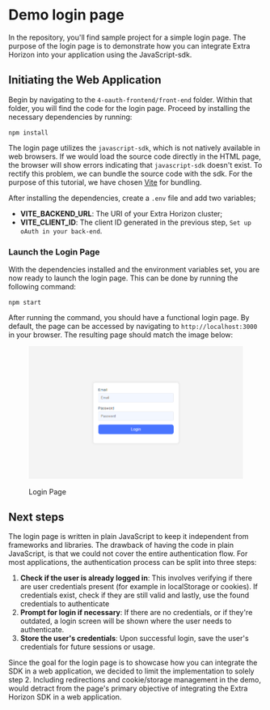 # Demo login page

In the repository, you'll find sample project for a simple login page. The purpose of the login page is to demonstrate how you can integrate Extra Horizon into your application using the JavaScript-sdk.&#x20;

## Initiating the Web Application

Begin by navigating to the `4-oauth-frontend/front-end` folder. Within that folder, you will find the code for the login page. Proceed by installing the necessary dependencies by running:

```
npm install
```

The login page utilizes the `javascript-sdk`, which is not natively available in web browsers. If we would load the source code directly in the HTML page, the browser will show errors indicating that `javascript-sdk` doesn't exist. To rectify this problem, we can bundle the source code with the sdk. For the purpose of this tutorial, we have chosen [Vite](https://vite.dev/) for bundling.&#x20;

After installing the dependencies, create a `.env` file and add two variables;

* **VITE\_BACKEND\_URL**: The URI of your Extra Horizon cluster;
* **VITE\_CLIENT\_ID**: The client ID generated in the previous step, `Set up oAuth in your back-end`.

### Launch the Login Page

With the dependencies installed and the environment variables set, you are now ready to launch the login page. This can be done by running the following command:

```
npm start
```

After running the command, you should have a functional login page. By default, the page can be accessed by navigating to `http://localhost:3000` in your browser. The resulting page should match the image below:

<figure><img src="../../../../.gitbook/assets/image (2).png" alt=""><figcaption><p>Login Page</p></figcaption></figure>

## Next steps

The login page is written in plain JavaScript to keep it independent from frameworks and libraries. The drawback of having the code in plain JavaScript, is that we could not cover the entire authentication flow. For most applications, the authentication process can be split into three steps:

1. **Check if the user is already logged in**: This involves verifying if there are user credentials present (for example in localStorage or cookies). If credentials exist, check if they are still valid and lastly, use the found credentials to authenticate
2. **Prompt for login if necessary**: If there are no credentials, or if they're outdated, a login screen will be shown where the user needs to authenticate.
3. **Store the user's credentials**: Upon successful login, save the user's credentials for future sessions or usage.

Since the goal for the login page is to showcase how you can integrate the SDK in a web application, we decided to limit the implementation to solely step 2. Including redirections and cookie/storage management in the demo, would detract from the page's primary objective of integrating the Extra Horizon SDK in a web application.
